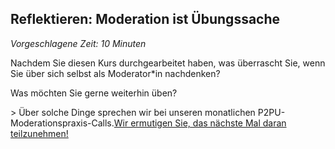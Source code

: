 
## Reflektieren: Moderation ist Übungssache

_Vorgeschlagene Zeit: 10 Minuten_

Nachdem Sie diesen Kurs durchgearbeitet haben, was überrascht Sie, wenn Sie über sich selbst als Moderator\*in nachdenken?

Was möchten Sie gerne weiterhin üben?

&gt; Über solche Dinge sprechen wir bei unseren monatlichen P2PU-Moderationspraxis-Calls.[Wir ermutigen Sie, das nächste Mal daran teilzunehmen!](https://www.p2pu.org/en/events/)

